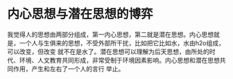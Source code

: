 # 内心思想与潜在思想的博弈
我觉得人的思想由两部分组成，第一内心思想，第二就是潜在思想。内心思想就是，一个人与生俱来的思想，不受外部所干扰，比如把它比如水，水由h2o组成，可以改变，但改变
就不在是水了。潜在思想可以理解为后天思想，由所处的时代、环境、人文教育共同形成，非常受制于环境因素影响。内心思想和潜在思想共同作用，产生和左右了一个人的言行
举止。